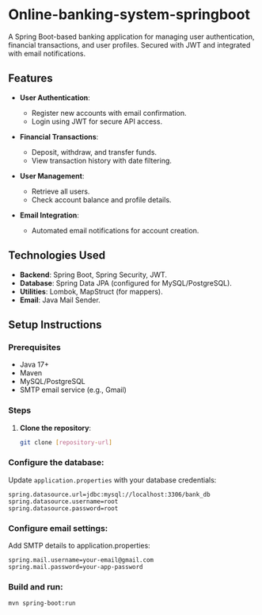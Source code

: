 # Online-banking-system-springboot
A Spring Boot-based banking application for managing user authentication, financial transactions, and user profiles. Secured with JWT and integrated with email notifications.

## Features

- **User Authentication**:  
  - Register new accounts with email confirmation.  
  - Login using JWT for secure API access.  

- **Financial Transactions**:  
  - Deposit, withdraw, and transfer funds.  
  - View transaction history with date filtering.  

- **User Management**:  
  - Retrieve all users.  
  - Check account balance and profile details.  

- **Email Integration**:  
  - Automated email notifications for account creation.  

## Technologies Used

- **Backend**: Spring Boot, Spring Security, JWT.  
- **Database**: Spring Data JPA (configured for MySQL/PostgreSQL).  
- **Utilities**: Lombok, MapStruct (for mappers).  
- **Email**: Java Mail Sender.  

## Setup Instructions

### Prerequisites
- Java 17+  
- Maven  
- MySQL/PostgreSQL  
- SMTP email service (e.g., Gmail)  

### Steps
1. **Clone the repository**:  
   ```bash
   git clone [repository-url]
   
### Configure the database:  
Update `application.properties` with your database credentials:  
```properties
spring.datasource.url=jdbc:mysql://localhost:3306/bank_db
spring.datasource.username=root
spring.datasource.password=root
```
### Configure email settings:
Add SMTP details to application.properties:
```properties
spring.mail.username=your-email@gmail.com  
spring.mail.password=your-app-password
```
### Build and run:
```bash
mvn spring-boot:run

```
